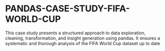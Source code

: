 # PANDAS-CASE-STUDY-FIFA-WORLD-CUP
This case study presents a structured approach to data exploration, cleaning, transformation, and insight generation using pandas. It ensures a systematic and thorough analysis of the FIFA World Cup dataset up to date
